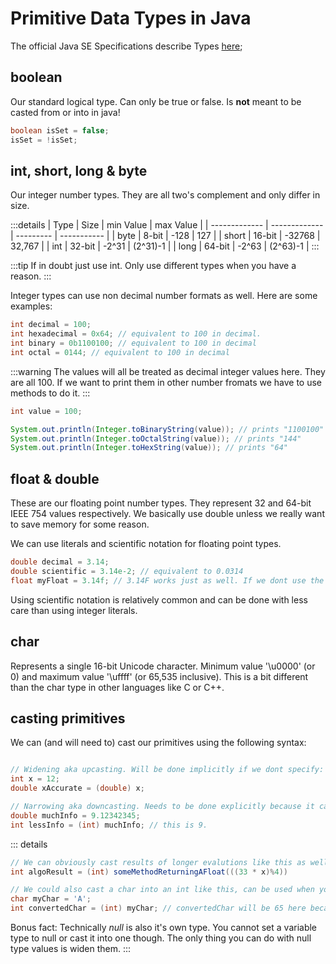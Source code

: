 # Primitive Data Types in Java

The official Java SE Specifications describe Types [here](https://docs.oracle.com/javase/specs/jls/se7/html/jls-4.html);

## boolean

Our standard logical type. Can only be true or false. Is **not** meant to be casted from or into in java!

```java
boolean isSet = false;
isSet = !isSet;
```

## int, short, long & byte

Our integer number types. They are all two's complement and only differ in size.

:::details
| Type          | Size          | min Value | max Value   |
| ------------- | ------------- | --------- | ----------- |
| byte          | 8-bit         | -128      | 127         |
| short         | 16-bit        | -32768    | 32,767      |
| int           | 32-bit        | -2^31     | (2^31)-1    |
| long          | 64-bit        | -2^63     | (2^63)-1    |
:::

:::tip
If in doubt just use int. Only use different types when you have a reason.
:::

Integer types can use non decimal number formats as well. Here are some examples:

```java
int decimal = 100;
int hexadecimal = 0x64; // equivalent to 100 in decimal.
int binary = 0b1100100; // equivalent to 100 in decimal
int octal = 0144; // equivalent to 100 in decimal
```

:::warning
The values will all be treated as decimal integer values here. They are all 100. If we want to print them in other number fromats we have to use methods to do it.
:::

```java
int value = 100;

System.out.println(Integer.toBinaryString(value)); // prints "1100100"
System.out.println(Integer.toOctalString(value)); // prints "144"
System.out.println(Integer.toHexString(value)); // prints "64"
```

## float & double

These are our floating point number types. They represent 32 and 64-bit IEEE 754 values respectively. We basically use double unless we really want to save memory for some reason.

We can use literals and scientific notation for floating point types.

```java
double decimal = 3.14;
double scientific = 3.14e-2; // equivalent to 0.0314
float myFloat = 3.14f; // 3.14F works just as well. If we dont use the correct literal when setting up floats we get errors. We should almost always just use doubles.
```

Using scientific notation is relatively common and can be done with less care than using integer literals.

## char

Represents a single 16-bit Unicode character. Minimum value '\u0000' (or 0) and maximum value '\uffff' (or 65,535 inclusive). This is a bit different than the char type in other languages like C or C++.

## casting primitives

We can (and will need to) cast our primitives using the following syntax:

```java

// Widening aka upcasting. Will be done implicitly if we dont specify:
int x = 12;
double xAccurate = (double) x;

// Narrowing aka downcasting. Needs to be done explicitly because it can lead to information loss.
double muchInfo = 9.12342345;
int lessInfo = (int) muchInfo; // this is 9.

```

::: details

```java
// We can obviously cast results of longer evalutions like this as well:
int algoResult = (int) someMethodReturningAFloat(((33 * x)%4))

// We could also cast a char into an int like this, can be used when you wanna iterate over the alphabet or something:
char myChar = 'A';
int convertedChar = (int) myChar; // convertedChar will be 65 here because thats the value of A

```

Bonus fact: Technically *null* is also it's own type. You cannot set a variable type to null or cast it into one though. The only thing you can do with null type values is widen them.
:::
